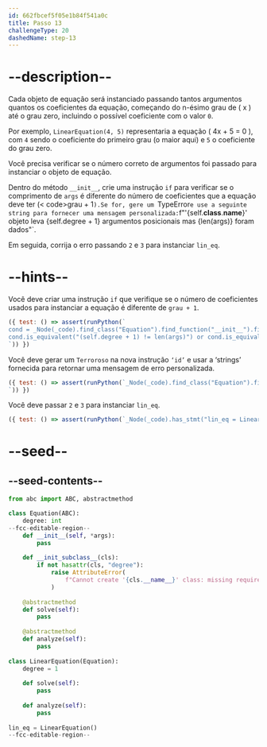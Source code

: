 ```yaml
---
id: 662fbcef5f05e1b84f541a0c
title: Passo 13
challengeType: 20
dashedName: step-13
---
```


# --description--

Cada objeto de equação será instanciado passando tantos argumentos quantos os coeficientes da equação, começando do n-ésimo grau de \( x \) até o grau zero, incluindo o possível coeficiente com o valor `0`.

Por exemplo, `LinearEquation(4, 5)` representaria a equação \( 4x + 5 = 0 \), com `4` sendo o coeficiente do primeiro grau (o maior aqui) e `5` o coeficiente do grau zero.

Você precisa verificar se o número correto de argumentos foi passado para instanciar o objeto de equação.

Dentro do método `__init__`, crie uma instrução `if` para verificar se o comprimento de `args` é diferente do número de coeficientes que a equação deve ter (< code>grau + 1`).Se for, gere um `TypeError` e use a seguinte string para fornecer uma mensagem personalizada: `f"'{self.__class__.__name__}' objeto leva {self.degree + 1} argumentos posicionais mas {len(args)} foram dados"`.

Em seguida, corrija o erro passando `2` e `3` para instanciar `lin_eq`.

# --hints--

Você deve criar uma instrução `if` que verifique se o número de coeficientes usados ​​para instanciar a equação é diferente de `grau + 1`.

```js
({ test: () => assert(runPython(`
cond = _Node(_code).find_class("Equation").find_function("__init__").find_ifs()[0].find_conditions()[0]
cond.is_equivalent("(self.degree + 1) != len(args)") or cond.is_equivalent("len(args) != (self.degree + 1)")
`)) })
```

Você deve gerar um `Terroroso` na nova instrução `‘id’` e usar a ‘strings’ fornecida para retornar uma mensagem de erro personalizada.

```js
({ test: () => assert(runPython(`_Node(_code).find_class("Equation").find_function("__init__").find_ifs()[0].find_bodies()[0].has_stmt('raise TypeError(f"\\'{self.__class__.__name__}\\' object takes {self.degree + 1} positional arguments but {len(args)} were given")')
`)) })
```

Você deve passar `2` e `3` para instanciar `lin_eq`.

```js
({ test: () => assert(runPython(`_Node(_code).has_stmt("lin_eq = LinearEquation(2, 3)")`)) })
```


# --seed--

## --seed-contents--

```py
from abc import ABC, abstractmethod

class Equation(ABC):
    degree: int
--fcc-editable-region--
    def __init__(self, *args):
        pass        
    
    def __init_subclass__(cls):
        if not hasattr(cls, "degree"):
            raise AttributeError(
                f"Cannot create '{cls.__name__}' class: missing required attribute 'degree'"
            )
    
    @abstractmethod
    def solve(self):
        pass
        
    @abstractmethod
    def analyze(self):
        pass
        
class LinearEquation(Equation):
    degree = 1
    
    def solve(self):
        pass
    
    def analyze(self):
        pass
    
lin_eq = LinearEquation()
--fcc-editable-region--
```
